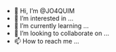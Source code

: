 - 👋 Hi, I’m @JO4QUIM
- 👀 I’m interested in ...
- 🌱 I’m currently learning ...
- 💞️ I’m looking to collaborate on ...
- 📫 How to reach me ...

<!---
JO4QUIM/JO4QUIM is a ✨ special ✨ repository because its `README.md` (this file) appears on your GitHub profile.
You can click the Preview link to take a look at your changes.
--->
